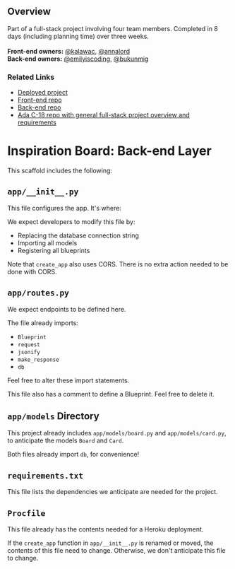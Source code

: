 ## Overview
Part of a full-stack project involving four team members. Completed in 8 days (including planning time) over three weeks.<br /><br />
**Front-end owners:** [@kalawac](https://github.com/kalawac/), [@annalord](https://github.com/annalord/)<br />
**Back-end owners:** [@emilyiscoding](https://github.com/EmilyIsCoding/), [@bukunmig](https://github.com/BukunmiG/)<br />
### Related Links
- [Deployed project](http://hackspoboard.herokuapp.com/)
- [Front-end repo](https://github.com/kalawac/front-end-inspiration-board)<br />
- [Back-end repo](https://github.com/EmilyIsCoding/back-end-inspiration-board/)<br />
- [Ada C-18 repo with general full-stack project overview and requirements](https://github.com/Ada-C18/full-stack-inspiration-board)

# Inspiration Board: Back-end Layer

This scaffold includes the following:

## `app/__init__.py`

This file configures the app. It's where:

We expect developers to modify this file by:

- Replacing the database connection string
- Importing all models
- Registering all blueprints

Note that `create_app` also uses CORS. There is no extra action needed to be done with CORS.

## `app/routes.py`

We expect endpoints to be defined here.

The file already imports:

- `Blueprint`
- `request`
- `jsonify`
- `make_response`
- `db`

Feel free to alter these import statements.

This file also has a comment to define a Blueprint. Feel free to delete it.

## `app/models` Directory

This project already includes `app/models/board.py` and `app/models/card.py`, to anticipate the models `Board` and `Card`.

Both files already import `db`, for convenience!

## `requirements.txt`

This file lists the dependencies we anticipate are needed for the project.

## `Procfile`

This file already has the contents needed for a Heroku deployment.

If the `create_app` function in `app/__init__.py` is renamed or moved, the contents of this file need to change. Otherwise, we don't anticipate this file to change.
